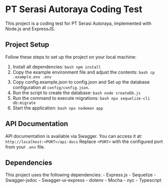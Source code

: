 # PT Serasi Autoraya Coding Test
This project is a coding test for PT Serasi Autoraya, implemented with Node.js and ExpressJS.

## Project Setup
Follow these steps to set up the project on your local machine: 
1. Install all dependencies: ```bash npm install ``` 
2. Copy the example environment file and adjust the contents: ```bash cp .example.env .env ``` 
3. Copy config.example.json to config.json and Set up the database configuration at `config/config.json`. 
4. Run the script to create the database: ```bash node createDb.js ``` 
5. Run the command to execute migrations: ```bash npx sequelize-cli db:migrate ``` 
6. Start the application: ```bash npx nodemon app ```


## API Documentation
API documentation is available via Swagger. You can access it at: `` http://localhost:<PORT>/api-docs `` Replace `<PORT>` with the configured port from your `.env` file.

## Dependencies
This project uses the following dependencies: - Express.js - Sequelize - Swagger-jsdoc - Swagger-ui-express - dotenv - Mocha - nyc - Typescript